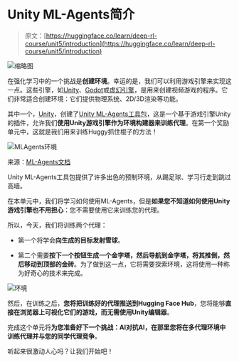 # Unity ML-Agents简介

> 原文：[https://huggingface.co/learn/deep-rl-course/unit5/introduction](https://huggingface.co/learn/deep-rl-course/unit5/introduction)

![缩略图](../Images/de76e57f9c05ee846deb2b4e602f2f0b.png)

在强化学习中的一个挑战是**创建环境**。幸运的是，我们可以利用游戏引擎来实现这一点。这些引擎，如[Unity](https://unity.com/)、[Godot](https://godotengine.org/)或[虚幻引擎](https://www.unrealengine.com/)，是用来创建视频游戏的程序。它们非常适合创建环境：它们提供物理系统、2D/3D渲染等功能。

其中一个，[Unity](https://unity.com/)，创建了[Unity ML-Agents工具包](https://github.com/Unity-Technologies/ml-agents)，这是一个基于游戏引擎Unity的插件，允许我们**使用Unity游戏引擎作为环境构建器来训练代理**。在第一个奖励单元中，这就是我们用来训练Huggy抓住棍子的方法！

![MLAgents环境](../Images/d46c22cdfa0b477a79175309ef8a1d53.png)

来源：[ML-Agents文档](https://github.com/Unity-Technologies/ml-agents)

Unity ML-Agents工具包提供了许多出色的预制环境，从踢足球、学习行走到跳过高墙。

在本单元中，我们将学习如何使用ML-Agents，但是**如果您不知道如何使用Unity游戏引擎也不用担心**：您不需要使用它来训练您的代理。

所以，今天，我们将训练两个代理：

+   第一个将学会**向生成的目标发射雪球**。

+   第二个需要**按下一个按钮生成一个金字塔，然后导航到金字塔，将其推倒，然后移动到顶部的金砖**。为了做到这一点，它将需要探索环境，这将使用一种称为好奇心的技术来完成。

![环境](../Images/a536e3342e9e887aef01941b6e7dc2d3.png)

然后，在训练之后，**您将把训练好的代理推送到Hugging Face Hub**，您将能够**直接在浏览器上可视化它们的游戏，而无需使用Unity编辑器**。

完成这个单元将**为您准备好下一个挑战：AI对抗AI，在那里您将在多代理环境中训练代理并与您的同学代理竞争**。

听起来很激动人心吗？让我们开始吧！
